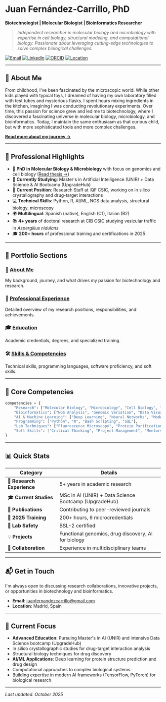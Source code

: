 # Juan Fernández-Carrillo, PhD

**Biotechnologist | Molecular Biologist | Bioinformatics Researcher**

> *Independent researcher in molecular biology and microbiology with expertise in cell biology, structural modeling, and computational biology. Passionate about leveraging cutting-edge technologies to solve complex biological challenges.*

[![Email](https://img.shields.io/badge/Email-juanfernandezcarrillo%40gmail.com-blue)](mailto:juanfernandezcarrillo@gmail.com)
[![LinkedIn](https://img.shields.io/badge/LinkedIn-juanfercar-0077B5?logo=linkedin)](https://www.linkedin.com/in/juanfercar/)
[![ORCID](https://img.shields.io/badge/ORCID-0000--0002--0342--8729-A6CE39?logo=orcid)](https://orcid.org/0000-0002-0342-8729)
[![Location](https://img.shields.io/badge/Location-Madrid%2C%20Spain-red)](https://maps.google.com/?q=Madrid,Spain)

---

## 👋 About Me

From childhood, I've been fascinated by the microscopic world. While other kids played with typical toys, I dreamed of having my own laboratory filled with test tubes and mysterious flasks. I spent hours mixing ingredients in the kitchen, imagining I was conducting revolutionary experiments. Over time, this passion for science grew and led me to biotechnology, where I discovered a fascinating universe in molecular biology, microbiology, and bioinformatics. Today, I maintain the same enthusiasm as that curious child, but with more sophisticated tools and more complex challenges.

**[Read more about my journey →](./docs/about.md)**

---

## 🔬 Professional Highlights

- 🧬 **PhD in Molecular Biology & Microbiology** with focus on genomics and cell biology ([Read thesis →](https://docta.ucm.es/entities/publication/42ba6d09-ccad-431c-ac07-58b669e1cfc5))
- 🤖 **Currently Studying**: Master's in Artificial Intelligence (UNIR) + Data Science & AI Bootcamp (UpgradeHub)
- 🔭 **Current Position**: Research Staff at IQF CSIC, working on in silico crystallography and drug-target interactions
- 💻 **Technical Skills**: Python, R, AI/ML, NGS data analysis, structural biology, microscopy
- 🌍 **Multilingual**: Spanish (native), English (C1), Italian (B2)
- 📚 **4+ years** of doctoral research at CIB CSIC studying vesicular traffic in *Aspergillus nidulans*
- 🎓 **200+ hours** of professional training and certifications in 2025

---

## 📂 Portfolio Sections

### 📖 [About Me](./docs/about.md)
My background, journey, and what drives my passion for biotechnology and research.

### 💼 [Professional Experience](./docs/experience.md)
Detailed overview of my research positions, responsibilities, and achievements.

### 🎓 [Education](./docs/education.md)
Academic credentials, degrees, and specialized training.

### 🛠️ [Skills & Competencies](./docs/skills.md)
Technical skills, programming languages, software proficiency, and soft skills.

---

## 🎯 Core Competencies

```python
competencies = {
    "Research": ["Molecular Biology", "Microbiology", "Cell Biology", "Structural Biology"],
    "Bioinformatics": ["NGS Analysis", "Genomic Variation", "Data Visualization", "Pipeline Development"],
    "AI & Machine Learning": ["Deep Learning", "Neural Networks", "Model Training", "AI for Biology"],
    "Programming": ["Python", "R", "Bash Scripting", "SQL"],
    "Lab Techniques": ["Fluorescence Microscopy", "Protein Purification", "qPCR", "CRISPR/Cas9"],
    "Soft Skills": ["Critical Thinking", "Project Management", "Mentorship", "Leadership"]
}
```

---

## 📊 Quick Stats

| Category | Details |
|----------|---------|
| 🔬 **Research Experience** | 5+ years in academic research |
| 🎓 **Current Studies** | MSc in AI (UNIR) + Data Science Bootcamp (UpgradeHub) |
| 📄 **Publications** | Contributing to peer-reviewed journals |
| 🏅 **2025 Training** | 200+ hours, 6 microcredentials |
| 🧪 **Lab Safety** | BSL-2 certified |
| 💡 **Projects** | Functional genomics, drug discovery, AI for biology |
| 👥 **Collaboration** | Experience in multidisciplinary teams |

---

## 📬 Get in Touch

I'm always open to discussing research collaborations, innovative projects, or opportunities in biotechnology and bioinformatics.

- **Email**: [juanfernandezcarrillo@gmail.com](mailto:juanfernandezcarrillo@gmail.com)
- **Location**: Madrid, Spain

---

## 🚀 Current Focus

- **Advanced Education**: Pursuing Master's in AI (UNIR) and intensive Data Science bootcamp (UpgradeHub)
- In silico crystallographic studies for drug-target interaction analysis
- Structural biology techniques for drug discovery
- **AI/ML Applications**: Deep learning for protein structure prediction and drug design
- Computational approaches to complex biological systems
- Building expertise in modern AI frameworks (TensorFlow, PyTorch) for biological research

---

*Last updated: October 2025*
<!--
**jufercar/jufercar** is a ✨ _special_ ✨ repository because its `README.md` (this file) appears on your GitHub profile.
-->
